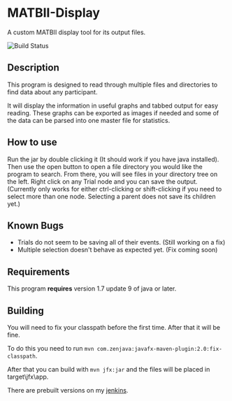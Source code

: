 MATBII-Display
==============

A custom MATBII display tool for its output files.

![Build Status](http://ci.myuplay.com/job/MATBII-Display/badge/icon)

Description
----
This program is designed to read through multiple files and directories to find data about any participant.

It will display the information in useful graphs and tabbed output for easy reading. These graphs can be exported as 
images if needed and some of the data can be parsed into one master file for statistics.

How to use
----
Run the jar by double clicking it (It should work if you have java installed). Then use
the open button to open a file directory you would like the program to search. From there,
you will see files in your directory tree on the left. Right click on any Trial node and
you can save the output. (Currently only works for either ctrl-clicking or shift-clicking
if you need to select more than one node. Selecting a parent does not save its children yet.)

Known Bugs
----
* Trials do not seem to be saving all of their events. (Still working on a fix)
* Multiple selection doesn't behave as expected yet. (Fix coming soon)

Requirements
----
This program __requires__ version 1.7 update 9 of java or later.

Building
----
You will need to fix your classpath before the first time. After that it will be fine.

To do this you need to run `mvn com.zenjava:javafx-maven-plugin:2.0:fix-classpath`.

After that you can build with `mvn jfx:jar` and the files will be placed in target\jfx\app.

There are prebuilt versions on my [jenkins](http://ci.myuplay.com/job/MATBII-Display/).

